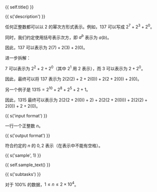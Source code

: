 {{ self.title() }}

{{ s('description') }}

任何正整数都可以以 $2$ 的幂次方形式表示。例如，$137$ 可以写成 $2^7+2^3+2^0$。

同时，我们约定使用括号表示次方，即 $a^b$ 表示为 $a(b)$。

因此，$137$ 可以表示为 $2(7)+2(3)+2(0)$。

进一步拆解：

$7$ 可以表示为 $2^2+2+2^0$（其中 $2^1$ 用 $2$ 表示），而 $3$ 可以表示为 $2+2^0$。

因此，最终可以将 $137$ 表示为 $2(2(2)+2+2(0))+2(2+2(0))+2(0)$。

另一个例子是 $1315=2^{10} +2^8 +2^5 +2+1$。

因此，$1315$ 最终可以表示为 $2(2(2+2(0))+2)+2(2(2+2(0)))+2(2(2)+2(0))+2+2(0)$。

{{ s('input format') }}

一行一个正整数 $n$。

{{ s('output format') }}

符合约定的 $n$ 的 $0, 2$ 表示（在表示中不能有空格）。

{{ s('sample', 1) }}

{{ self.sample_text() }}

{{ s('subtasks') }}

对于 $100\%$ 的数据，$1 \le n \le 2 \times {10}^4$。
